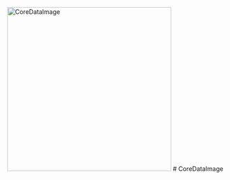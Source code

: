 <img width="376" alt="CoreDataImage" src="https://user-images.githubusercontent.com/3993516/114833021-58f80980-9df9-11eb-8a0b-fdd495fb6997.png">
# CoreDataImage
